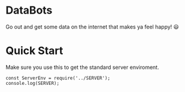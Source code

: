 # DataBots

Go out and get some data on the internet that makes ya feel happy! :smiley:



# Quick Start
Make sure you use this to get the standard server enviroment.

    const ServerEnv = require('../SERVER');
    console.log(SERVER);


